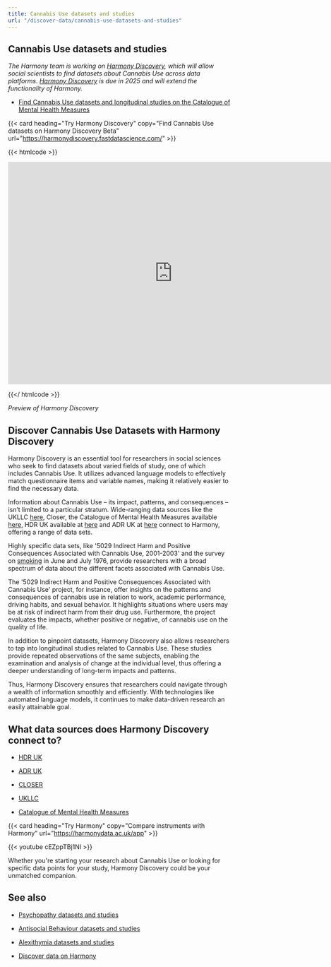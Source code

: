 ```yaml
---
title: Cannabis Use datasets and studies
url: "/discover-data/cannabis-use-datasets-and-studies"
---
```


## Cannabis Use datasets and studies

*The Harmony team is working on [Harmony Discovery](https://harmonydiscovery.fastdatascience.com/), which will allow social scientists to find datasets about Cannabis Use across data platforms. [Harmony Discovery](https://harmonydiscovery.fastdatascience.com/) is due in 2025 and will extend the functionality of Harmony.*

* [Find Cannabis Use datasets and longitudinal studies on the Catalogue of Mental Health Measures](https://www.cataloguementalhealth.ac.uk/?content=search&query=Topic:cannabis+use)


{{< card heading="Try Harmony Discovery" copy="Find Cannabis Use datasets on Harmony Discovery Beta" url="https://harmonydiscovery.fastdatascience.com/" >}}

{{< htmlcode >}}

<iframe src="https://www.veed.io/embed/b8eb93ee-5cca-4b09-8b5d-34b614cb0f58" width="744" height="504" frameborder="0" title="Thomas Wood's Video - Oct 23, 2024" webkitallowfullscreen mozallowfullscreen allowfullscreen></iframe>

{{</ htmlcode >}}

*Preview of Harmony Discovery*


## Discover Cannabis Use Datasets with Harmony Discovery

Harmony Discovery is an essential tool for researchers in social sciences who seek to find datasets about varied fields of study, one of which includes Cannabis Use. It utilizes advanced language models to effectively match questionnaire items and variable names, making it relatively easier to find the necessary data. 

Information about Cannabis Use – its impact, patterns, and consequences – isn’t limited to a particular stratum. Wide-ranging data sources like the UKLLC [here](https://explore.ukllc.ac.uk), Closer, the Catalogue of Mental Health Measures available [here](https://www.cataloguementalhealth.ac.uk/), HDR UK available at [here](https://www.hdruk.ac.uk/) and ADR UK at [here](https://www.adruk.org/) connect to Harmony, offering a range of data sets. 

Highly specific data sets, like '5029 Indirect Harm and Positive Consequences Associated with Cannabis Use, 2001-2003' and the survey on [smoking](/discover-data/smoking-datasets-and-studies) in June and July 1976, provide researchers with a broad spectrum of data about the different facets associated with Cannabis Use. 

The '5029 Indirect Harm and Positive Consequences Associated with Cannabis Use' project, for instance, offer insights on the patterns and consequences of cannabis use in relation to work, academic performance, driving habits, and sexual behavior. It highlights situations where users may be at risk of indirect harm from their drug use. Furthermore, the project evaluates the impacts, whether positive or negative, of cannabis use on the quality of life. 

In addition to pinpoint datasets, Harmony Discovery also allows researchers to tap into longitudinal studies related to Cannabis Use. These studies provide repeated observations of the same subjects, enabling the examination and analysis of change at the individual level, thus offering a deeper understanding of long-term impacts and patterns.

Thus, Harmony Discovery ensures that researchers could navigate through a wealth of information smoothly and efficiently. With technologies like automated language models, it continues to make data-driven research an easily attainable goal. 


## What data sources does Harmony Discovery connect to?

* [HDR UK](https://www.healthdatagateway.org/)

* [ADR UK](https://www.adruk.org/data-access/data-catalogue/)

* [CLOSER](https://closer.ac.uk/)

* [UKLLC](https://explore.ukllc.ac.uk)

* [Catalogue of Mental Health Measures](https://www.cataloguementalhealth.ac.uk/)

{{< card heading="Try Harmony" copy="Compare instruments with Harmony" url="https://harmonydata.ac.uk/app" >}}

{{< youtube cEZppTBj1NI >}}


Whether you're starting your research about Cannabis Use or looking for specific data points for your study, Harmony Discovery could be your unmatched companion.

## See also

* [Psychopathy datasets and studies](/discover-data/psychopathy-datasets-and-studies)

* [Antisocial Behaviour datasets and studies](/discover-data/antisocial-behaviour-datasets-and-studies)

* [Alexithymia datasets and studies](/discover-data/alexithymia-datasets-and-studies)

* [Discover data on Harmony](/discover-data/)